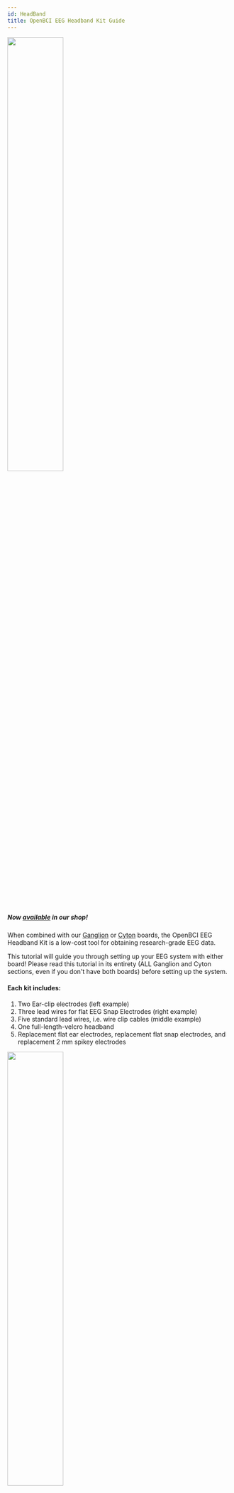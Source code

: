 ```yaml
---
id: HeadBand
title: OpenBCI EEG Headband Kit Guide
---
```


<img src="https://github.com/OpenBCI/Docs/blob/master/assets/headband-images/Headband_Front.JPG?raw=true" width="50%">

##### Now [available](https://shop.openbci.com/collections/frontpage/products/openbci-eeg-headband-kit?variant=8120393760782) in our shop!

When combined with our [Ganglion](https://shop.openbci.com/collections/frontpage/products/pre-order-ganglion-board?variant=13461804483) or [Cyton](https://shop.openbci.com/collections/frontpage/products/cyton-biosensing-board-8-channel?variant=38958638542) boards, the OpenBCI EEG Headband Kit is a low-cost tool for obtaining research-grade EEG data.

This tutorial will guide you through setting up your EEG system with either board! Please read this tutorial in its entirety (ALL Ganglion and Cyton sections, even if you don't have both boards) before setting up the system.

#### Each kit includes:
1. Two Ear-clip electrodes (left example)
2. Three lead wires for flat EEG Snap Electrodes (right example)
3. Five standard lead wires, i.e. wire clip cables (middle example)
4. One full-length-velcro headband
5. Replacement flat ear electrodes, replacement flat snap electrodes, and replacement 2 mm spikey electrodes


<img src="https://github.com/OpenBCI/Docs/blob/master/assets/headband-images/Headband_Electrodes.png?raw=true" width="50%">

All electrode wires end in a female header termination compatible with OpenBCI biosensing boards.

#### 10-20 Internationally Accepted EEG Node Placement
<img src="https://github.com/OpenBCI/Docs/blob/master/assets/headband-images/10-20%20Placement.jpg?raw=true" width="50%">

The headband allows three frontal cortex measurements (F7, AF7, Fp1, Fpz, Fp2, AF8, F8) via the 3 lead wires with flat EEG electrodes. The five leads with spikey electrodes will allow measurement at the FT7/FT8, T7/T8, TP7/TP8, P7/P8, PO7/PO8, O1/O2, and Oz nodes, depending where you insert the spikey electrodes. In total, this kit comes with EIGHT electrode leads.

To attach the spikey electrodes to the standard lead wires:
1. Place spikey electrode spikes down on a table or hard surface.
2. Insert electrode into desired headband location.
3. Insert exposed metal into the groove of the electrode.
4. Gently press down on the plastic part of the electrode wire to __snap__ the electrode into place.

To remove spikey electrodes from the lead wires:
1. Using your thumb, press on the electrode while slightly bending the electrode holder.
2. If that doesn't work, try using precision pliers. Carefully clamp the plastic end of the lead wire. _Using excessive force may break the plastic around the end of the lead wire._
3. Carefully bend the electrode holder with pliers while pressing the electrode and it should pop out.

## Headband-Ganglion Tutorial

<img src="https://github.com/OpenBCI/Docs/blob/master/assets/headband-images/Headband_Ganglion_Front.JPG?raw=true" width="50%">

The Ganglion board supports four channels of EEG/EMG/EEG input and can stream data over [bluetooth](03Ganglion/08-Ganglion_Data_Format.md) or [wifi](01GettingStarted/01-Boards/03-Wifi_Getting_Started_Guide.md). In this tutorial we will show you how to obtain two frontal lobe measurements and two temporal lobe measurements using the four channels of the Ganglion and stream the data over bluetooth!

<img src="https://github.com/OpenBCI/Docs/blob/master/assets/headband-images/Ganglion.JPG?raw=true" width="50%">

#### Battery

All OpenBCI boards ship with a free 2-pin standard JST compatible 4-AA battery holder. For the best user experience, we recommend purchasing the LiPo battery and charger linked below.

1. [Lithium ion battery](https://www.adafruit.com/product/1578) and
2. [USB charger](https://www.adafruit.com/product/1304)

We recommend this battery for its long battery life, compact size, and compatibility with all OpenBCI boards.

#### Hardware

Your Ganglion may have shipped with orange protective cellophane over switches sw1 - sw4. Once you've peeled the protective layer off, and flipped the switches to **down** position, they should look like the image below. Because we are using the Ganglion to obtain EEG, this step is IMPORTANT.

<img src="https://github.com/OpenBCI/Docs/blob/master/assets/headband-images/Ganglion_Switch.JPG?raw=true" width="50%">

See the [Ganglion Hardware page](03Ganglion/02-Ganglion.md#inverting-input-select-switches) for a detailed explanation of why we flip the four channel switches to **down**.

<img src="https://github.com/OpenBCI/Docs/blob/master/assets/headband-images/Ganglion_Headband_Pins.JPG?raw=true" width="50%">

**Steps**
1. Connect one earclip electrode to the top D_G (driven ground) pin, as shown above.
2. Connect the second earclip electrode to the top REF pin, as shown above.
3. Connect the female terminations of the two flat snap electrodes and two spikey electrodes to top pins 1-4, shown above. (The order of pin connections is up to user preference.)
4. Place the velcro headband between the clip end of a colored cable and a spikey electrode, making sure to align with the hole in the headband, then snap the spikey electrode into the clip
5. Place the velcro headband between the flap snap electrode and the snap end of a colored cable, making sure to align with the hole in the headband, then snap the electrode into place.

**Assembling the Headband**

The placement of nodes on the headband is best represented in the following image:
<img src="https://github.com/OpenBCI/Docs/blob/master/assets/headband-images/EEG%20Nodes_Updated_Ganglion.png?raw=true" width="50%">

In this diagram, the red circles represent areas where flat electrodes can be placed, and the blue circles represent areas where spiky electrodes can be placed. This placement is ultimately up to you, and the areas that you wish to record. However, a general suggestion for standard electrode placement is outlined in yellow.

To attach the electrodes to the headband:
1. Place the wire head on the rough side of the velcro
2. Place the electrode on the soft side of the velcro
3. Snap the two pieces together, with the velcro in between, to secure them.

The spikey electrodes are particularly difficult to insert. To attach them to the headband:
1. Loop the metal wire part of the connector around the neck of the electrode
2. Press down the plastic part to snap it into place around the neck of the electrode

<img src="https://github.com/OpenBCI/Docs/blob/master/assets/headband-images/Spikey%20Electrode%202.jpeg?raw=true" width="30%">
<img src="https://github.com/OpenBCI/Docs/blob/master/assets/headband-images/Spikey%20Electrode%201.jpeg?raw=true" width="30%">

Note that removal of electrodes takes place in the reverse order of these steps.

#### OpenBCI Software

Now that you've finished with the hardware set-up, the next step is to set up the GUI! Follow the GUI [tutorial](01GettingStarted/01-Boards/02-Ganglion_Getting_Started_Guide.md#download-install-run-the-openbci-gui) to prepare your computer to communicate with your Ganglion.

Once you've downloaded the GUI zip file per tutorial instructions, fire up the GUI [as shown in this YouTube video!](http://www.youtube.com/watch?v=NAM6eOA4a8Y)

<img src="https://github.com/OpenBCI/Docs/blob/master/assets/images/headband_gui_ganglion.jpeg?raw=true" width="50%">

Notice the sharp peak-trough-peak wave behavior in the upper left time series window of the GUI. The first peak corresponds with the initiation of an eye blink, the trough immediately after shows a dip in alpha brain waves that syncs to the eye's closing for a fraction of a second! The peak immediately **after** the trough corresponds to the brain signals to the eyelid to reopen, thus concluding the blink cycle.

The band power window in the lower right of the GUI shows the relative strengths of the user's alpha, beta, gamma, delta, and theta brain waves. The GUI and Ganglion work together to separate and categorize brain waves based on characteristics like frequency and amplitude.

In the screenshot below, you'll see this analysis utilized in another built-in function, the Focus Widget! When the alpha waves are (relatively) high and beta waves are low, the GUI translates this to a focused state.

<img src="https://github.com/OpenBCI/Docs/blob/master/assets/headband-images/GUI_Ganglion.png?raw=true" width="70%">

The Ganglion Signal window in the lower left of the GUI is one of the many other useful displays. For most bioelectrical measurements, you want the skin-electrode contact surface impedance to be low. Two of the four channels show lower impedance (these happen to be the flat snap electrodes that are touching the skin over the frontal cortex). This connection must be good, hence the green light to the left of the impedance value. If the impedance light in the GUI is red, you can improve the connection by making sure the electrodes are secured against the skin and making good contact. You may find it helpful to add a little [electrode paste](https://shop.openbci.com/collections/frontpage/products/ten20-conductive-paste-2oz-jars?variant=31373533198) to boost conductivity of the Ag-AgCl coating on the electrodes.


## Headband-Cyton Tutorial

<img src="https://github.com/OpenBCI/Docs/blob/master/assets/headband-images/Headband_Cyton_Front.JPG?raw=true" width="50%">

The Cyton board supports eight channels of EEG/EMG/EEG input and can stream data over [bluetooth](02Cyton/03-Cyton_Data_Format.md) or [wifi](01GettingStarted/01-Boards/03-Wifi_Getting_Started_Guide.md). In this tutorial we will show you how to obtain three frontal lobe measurements and five temporal lobe measurements and stream the data over bluetooth!

#### Battery

All OpenBCI boards ship with a free 2-pin standard JST compatible 4-AA battery holder. For the best user experience, we recommend purchasing the LiPo battery and charger linked below.

1. [Lithium ion battery](https://www.adafruit.com/product/1578) and
2. [USB charger](https://www.adafruit.com/product/1304)

#### Hardware

<img src="https://github.com/OpenBCI/Docs/blob/master/assets/headband-images/Cyton_Headband_Pins.JPG?raw=true" width="50%">

As shown above:

1. Connect one earclip electrode to the bottom BIAS pin
2. Connect the second earclip electrode to the bottom SRB pin
3. Connect the female terminations of the three flat snap electrodes to bottom pins 1-3 (labeled N1P, N2P, and N3P). (The order of pin connections is up to user preference.)
4. Connect the female terminations of up to five spikey electrodes to bottom pins 4-8 (labeled N4P through N8P). (The order of pin connections is up to user preference.)
5. Place the velcro headband between the clip end of a colored cable and a spikey electrode, making sure to align with the hole in the headband, then snap the spikey electrode into the clip
6. Place the velcro headband between the flap snap electrode and the snap end of a colored cable, making sure to align with the hole in the headband, then snap the electrode into place.

**Assembling the Headband**

The placement of nodes on the headband is best represented in the following image:
<img src="https://github.com/OpenBCI/Docs/blob/master/assets/headband-images/EEG%20Nodes_Updated_Cyton.png?raw=true" width="50%">

In this diagram, the red circles represent areas where flat electrodes can be placed, and the blue circles represent areas where spiky electrodes can be placed. This placement is ultimately up to you, and the areas that you wish to record. However, a general suggestion for standard electrode placement is outlined in yellow.

To attach the electrodes to the headband:
1. Place the wire head on the rough side of the velcro
2. Place the electrode on the soft side of the velcro
3. Snap the two pieces together, with the velcro in between, to secure them.

The spikey electrodes are particularly difficult to insert. To attach them to the headband:
1. Loop the metal wire part of the connector around the neck of the electrode
2. Press down the plastic part to snap it into place around the neck of the electrode

<img src="https://github.com/OpenBCI/Docs/blob/master/assets/headband-images/Spikey%20Electrode%202.jpeg?raw=true" width="30%">
<img src="https://github.com/OpenBCI/Docs/blob/master/assets/headband-images/Spikey%20Electrode%201.jpeg?raw=true" width="30%">

Note that removal of electrodes takes place in the reverse order of these steps.

#### OpenBCI Software

Now that you've finished with the hardware set-up, the next step is to set up the GUI! Follow the GUI [tutorial](06Software/01-OpenBCISoftware/01-OpenBCI_GUI.md) to prepare your computer to communicate with your Cyton.

Once you've installed the GUI by following the tutorial, fire it up [as shown in this YouTube video!](http://www.youtube.com/watch?v=XktF8OhHH4A)

<img src="https://github.com/OpenBCI/Docs/blob/master/assets/images/headband_gui_cyton.jpeg?raw=true" width="50%">

Play around with the vertical scale, filter, frequency range to see the effect on the raw data. The following screenshot shows an example of what your live-streamed brain data might look like.

<img src="https://github.com/OpenBCI/Docs/blob/master/assets/headband-images/GUI_Cyton_B.png?raw=true" width="70%">

For more details on the various GUI functions, scroll up to the OpenBCI Software section of the Headband-Ganglion Tutorial above.

For cool project ideas, head over to this [**Instructables**](https://www.instructables.com/id/Send-Focus-Data-From-OpenBCI-GUI-to-Arduino/) Page!

**Use Cases for OpenBCI GUI**

* OpenBCI device owners want to visualize their brainwaves!
* Many of the researchers, hackers and students alike who purchase OpenBCI devices want to use them to acquire data as soon as their device arrives.
* Users use macOS, Windows and Linux to acquire data
* Users want to filter incoming data in real time
* Users want to make their own experiments to test their awesome theories or duplicate state of the art research at home!
* Users struggle to get prerequisites properly installed to get data on their own from OpenBCI Cyton and Ganglion.
* Users want to stream data into their own custom applications such as MATLAB.

**What You Can Do with OpenBCI GUI and Software Stack**

* Visualize data from every OpenBCI device: Ganglion, Cyton, Cyton with Daisy, and the WiFi Shield
* Playback files using GUI
* Run as a native application on macOS, Windows, and Linux.
* Apply filters and other data processing tools to quickly clean raw data in real time
* Use the GUI as a networking system to move data out of GUI into other apps over UDP, OSC, [LSL](https://github.com/OpenBCI/OpenBCI_LSL), and Serial.
* Send data to [MATLAB](06Software/02-CompatibleThirdPartySoftware/01-Matlab.md), Neuropype (using LSL), and other [third-party softwares.](06Software/00-SoftwareLanding.md)
* Analyze data with Python. Links [HERE](https://github.com/OpenBCI/OpenBCI_Python) and [HERE.](https://github.com/OpenBCI/pyOpenBCI)
* [Create a widget framework](06Software/01-OpenBCISoftware/02_GUI_Widget_Guide.md#custom-widget) that allows users to create their own experiments.
* Output data into a saved file for later offline processing.
* [Customize the layout](06Software/01-OpenBCISoftware/01-OpenBCI_GUI.md#customize-your-layout), change the gain, toggle on/off, check impedance of individual channels of the CytonDaisy board (or any connected OpenBCI board) directly in the GUI!
* Access built-in widgets such as Focus Widget, Band Power, Accelerometer, EEG Head Plot, and MUCH more

As always, don't hesitate to email us at support@openbci.com for assistance!
